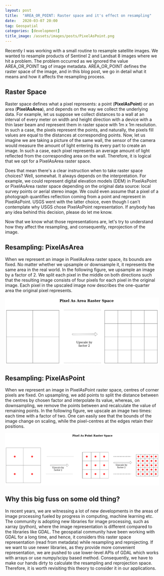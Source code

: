 ```yaml
---
layout: post
title:  "AREA_OR_POINT: Raster space and it's effect on resampling"
date:   2020-03-07 20:00
tag: Geospatial
categories: [development]
title_image: /assets/images/posts/PixelAsPoint.png
---
```


Recently I was working with a small routine to resample satellite images. We wanted to resample products of Sentinel 2 and Landsat 8 images where we hit a problem. The problem occurred as we ignored the value AREA_OR_POINT tag of image metadata. AREA_OR_POINT defines the raster space of the image, and in this blog post, we go in detail what it means and how it affects the resampling process.

## Raster Space

Raster space defines what a pixel represents: a point (**PixelAsPoint**) or an area (**PixelAsArea**), and depends on the way we collect the underlying data. For example, let us suppose we collect distances to a wall at an interval of every meter on width and height direction with a device with a thin laser beam and represent them in raster space with 1m x 1m resolution. In such a case, the pixels represent the points, and naturally, the pixels fill values are equal to the distances at corresponding points. Now, let us imagine we are taking a picture of the same wall, the sensor of the camera would measure the amount of light entering its every part to create an image. In such a case, each pixel represents an average amount of light reflected from the corresponding area on the wall. Therefore, it is logical that we opt for a PixelAsArea raster space.

Does that mean there's a clear instruction when to take raster space choices? Well, somewhat. It always depends on the interpretation. For example, we could represent digital elevation models (DEM) in PixelAsPoint or PixelAsArea raster space depending on the original data source: local survey points or aerial stereo image. We could even assume that a pixel of a photograph quantifies reflection coming from a point and represent in PixelAsPoint. USGS went with the latter choice, even though I can't contemplate why USGS chose PixelAsPoint representation. If anybody has any idea behind this decision, please do let me know.

Now that we know what those representations are, let's try to understand how they affect the resampling, and consequently, reprojection of the image.

## Resampling: PixelAsArea

When we represent an image in PixelAsArea raster space, its bounds are fixed. No matter whether we upsample or downsample it, it represents the same area in the real world. In the following figure, we upsample an image by a factor of 2. We split each pixel in the middle on both directions such that the resulting image consists of four pixels for each pixel in the original image. Each pixel in the upscaled image now describes the one-quarter area the original pixel represents.

![alt text][PixelAsArea]

## Resampling: PixelAsPoint

When we represent an image in PixelAsPoint raster space, centres of corner pixels are fixed. On upsampling, we add points to split the distance between the centres by chosen factor and interpolate its value, whereas, on downsampling, we remove the points between and recalculate the value of remaining points. In the following figure, we upscale an image two times: each time with a factor of two. One can easily see that the bounds of the image change on scaling, while the pixel-centres at the edges retain their positions.

![alt text][PixelAsPoint]

## Why this big fuss on some old thing?

In recent years, we are witnessing a lot of new developments in the areas of image processing fueled by progress in computing, machine learning etc. The community is adopting new libraries for image processing, such as xarray (python), where the image representation is different compared to the libraries like GDAL. The geospatial community have been working with GDAL for a long time, and hence, it considers this raster space representation (read from metadata) while resampling and reprojecting. If we want to use newer libraries, as they provide more convenient representation, we are pushed to use lower-level APIs of GDAL which works with arrays or use numpy/scipy based method. Consequently, we have to make our hands dirty to calculate the resampling and reprojection space. Therefore, it is worth revisiting this theory to consider it in our applications.

[PixelAsPoint]: /assets/images/posts/PixelAsPoint.png
[PixelAsArea]: /assets/images/posts/PixelAsArea.png